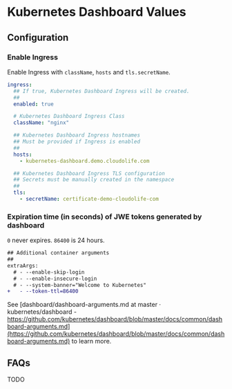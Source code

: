 
# Kubernetes Dashboard Values

## Configuration

### Enable Ingress

Enable Ingress with `className`, `hosts` and `tls.secretName`.

```yaml
ingress:
  ## If true, Kubernetes Dashboard Ingress will be created.
  ##
  enabled: true

  # Kubernetes Dashboard Ingress Class
  className: "nginx"

  ## Kubernetes Dashboard Ingress hostnames
  ## Must be provided if Ingress is enabled
  ##
  hosts:
    - kubernetes-dashboard.demo.cloudolife.com

  ## Kubernetes Dashboard Ingress TLS configuration
  ## Secrets must be manually created in the namespace
  ##
  tls:
    - secretName: certificate-demo-cloudolife-com
```

### Expiration time (in seconds) of JWE tokens generated by dashboard

`0` never expires. `86400` is 24 hours.

```diff
## Additional container arguments
##
extraArgs:
  # - --enable-skip-login
  # - --enable-insecure-login
  # - --system-banner="Welcome to Kubernetes"
+   - --token-ttl=86400
```

See [dashboard/dashboard-arguments.md at master · kubernetes/dashboard - https://github.com/kubernetes/dashboard/blob/master/docs/common/dashboard-arguments.md](https://github.com/kubernetes/dashboard/blob/master/docs/common/dashboard-arguments.md) to learn more.

## FAQs

TODO